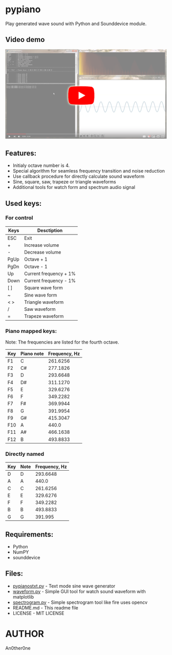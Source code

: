# pypiano

Play generated wave sound with Python and Sounddevice module.

## Video demo

[![Youtube video](img/pypianoy.png)](https://www.youtube.com/embed/-wZeW_NdPNw)

## Features:

* Initialy octave number is 4.
* Special algorithm for seamless frequency transition and noise reduction
* Use callback procedure for directly calculate sound waveform
* Sine, square, saw, trapeze or triangle waveforms
* Additional tools for watch form and spectrum audio signal

## Used keys:

### For control

| Keys | Desctiption |
| --- | --- |
| ESC | Exit |
| + | Increase volume |
| - | Decrease volume |
| PgUp | Octave + 1 |
| PgDn | Octave - 1 |
| Up | Current frequency + 1% |
| Down | Current frequency - 1% |
| [ ] | Square wave form |
| ~ | Sine wave form |
| < > | Triangle waveform |
| / | Saw waveform |
| = | Trapeze waveform |

### Piano mapped keys:

Note: The frequencies are listed for the fourth octave.

| Key | Piano note | Frequency, Hz |
| --- | --- | --- |
| F1 | C | 261.6256 |
| F2 | C# | 277.1826 |
| F3 | D | 293.6648 |
| F4 | D# | 311.1270
| F5 | E | 329.6276 |
| F6 | F | 349.2282 |
| F7 | F# | 369.9944 |
| F8 | G | 391.9954 |
| F9 | G# | 415.3047 |
| F10 | A | 440.0 |
| F11 | A# | 466.1638 |
| F12 | B | 493.8833 |

### Directly named

| Key | Note | Frequency, Hz |
| --- | --- | --- |
| D | D | 293.6648 |
| A | A | 440.0 | 
| C | C | 261.6256 |
| E | E | 329.6276 |
| F | F | 349.2282 |
| B | B | 493.8833 |
| G | G | 391.995 |

## Requirements:

* Python
* NumPY
* sounddevice

## Files:
	
* [pypianostxt.py](pypianostxt.py) - Text mode sine wave generator
* [waveform.py](waveform.py) - Simple GUI tool for watch sound waveform with matplotlib
* [spectrogram.py](spectrogram.py) - Simple spectrogram tool like fire uses opencv
* README.md - This readme file
* LICENSE - MIT LICENSE

# AUTHOR
   An0ther0ne
